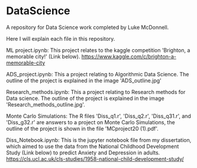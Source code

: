 # DataScience
A repository for Data Science work completed by Luke McDonnell. 

Here I will explain each file in this repository.

ML project.ipynb:
This project relates to the kaggle competition 'Brighton, a memorable city!' (Link below). 
https://www.kaggle.com/c/brighton-a-memorable-city

ADS_project.ipynb:
This a project relating to Algorithmic Data Science. The outline of the project is explained in the image 'ADS_outline.jpg'

Research_methods.ipynb:
This a project relating to Research methods for Data science. The outline of the project is explained in the image 'Research_methods_outline.jpg'.

Monte Carlo Simulations:
The R files 'Diss_q1.r', 'Diss_q2.r', 'Diss_q31.r', and 'Diss_g32.r' are answers to a project on Monte Carlo Simulations, 
the outline of the project is shown in the file 'MCproject20 (1).pdf'.

Diss_Notebook.ipynb:
This is the jupyter notebook file from my dissertation, which aimed to use the data from the National Childhood Development Study (Link below) to predict 
Anxiety and Depression in adults.
https://cls.ucl.ac.uk/cls-studies/1958-national-child-development-study/

